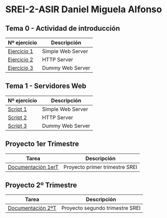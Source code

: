 # SREI-2-ASIR Daniel Miguela Alfonso

## Tema 0 - Actividad de introducción
|Nº ejercicio|Descripción     |
|------------|----------------|
|[Ejercicio 1](/Tema0/Ejemplo1.md)|Simple Web Server|
|[Ejercicio 2](/Tema0/Ejemplo2.md)|HTTP Server      |
|[Ejercicio 3](/Tema0/Ejemplo3.md)|Dummy Web Server |

## Tema 1 - Servidores Web
|Nº ejercicio|Descripción     |
|------------|----------------|
|[Script 1](Tema1/Script1.md)|Simple Web Server|
|[Script 2](Tema1/Script2.md)|HTTP Server      |
|[Script 3](Tema1/Script3.md)|Dummy Web Server |

## Proyecto 1er Trimestre
|Tarea|Descripción|
|-----|-----------|
|[Documentación 1erT](Trabajo%201er%20T/Documentación.md)|Proyecto primer trimestre SREI|

## Proyecto 2º Trimestre
|Tarea|Descripción|
|-----|-----------|
|[Documentación 2ºT](Trabajo%201er%20T/Documentación.md)|Proyecto segundo trimestre SREI|
